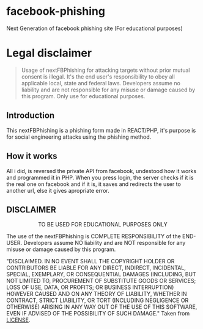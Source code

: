 # facebook-phishing
Next Generation of facebook phishing site (For educational purposes)

# Legal disclaimer
> Usage of nextFBPhishing for attacking targets without prior mutual consent is illegal. It's the end user's responsibility to obey all applicable local, state and federal laws. Developers assume no liability and are not responsible for any misuse or damage caused by this program. Only use for educational purposes.

## Introduction

This nextFBPhishing is a phishing form made in REACT/PHP, it's purpose is for social engineering attacks using the phishing method.

## How it works

All i did, is reversed the private API from facebook, undestood how it works and programmed it in PHP.
When you press login, the server checks if it is the real one on facebook and if it is, it saves and redirects the user to another url, else it gives apropriate error.


## DISCLAIMER
<p align="center">
  TO BE USED FOR EDUCATIONAL PURPOSES ONLY
</p>

The use of the nextFBPhishing is COMPLETE RESPONSIBILITY of the END-USER. Developers assume NO liability and are NOT responsible for any misuse or damage caused by this program.

"DISCLAIMED. IN NO EVENT SHALL THE COPYRIGHT HOLDER OR CONTRIBUTORS BE LIABLE
FOR ANY DIRECT, INDIRECT, INCIDENTAL, SPECIAL, EXEMPLARY, OR CONSEQUENTIAL
DAMAGES (INCLUDING, BUT NOT LIMITED TO, PROCUREMENT OF SUBSTITUTE GOODS OR
SERVICES; LOSS OF USE, DATA, OR PROFITS; OR BUSINESS INTERRUPTION) HOWEVER
CAUSED AND ON ANY THEORY OF LIABILITY, WHETHER IN CONTRACT, STRICT LIABILITY,
OR TORT (INCLUDING NEGLIGENCE OR OTHERWISE) ARISING IN ANY WAY OUT OF THE USE
OF THIS SOFTWARE, EVEN IF ADVISED OF THE POSSIBILITY OF SUCH DAMAGE."
Taken from [LICENSE](LICENSE).

